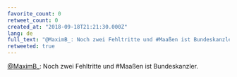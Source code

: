 ```yaml
---
favorite_count: 0
retweet_count: 0
created_at: "2018-09-18T21:21:30.000Z"
lang: de
full_text: "@MaximB_: Noch zwei Fehltritte und #Maaßen ist Bundeskanzler."
retweeted: true
---
```


[@MaximB\_](https://twitter.com/MaximB_): Noch zwei Fehltritte und #Maaßen ist
Bundeskanzler.
